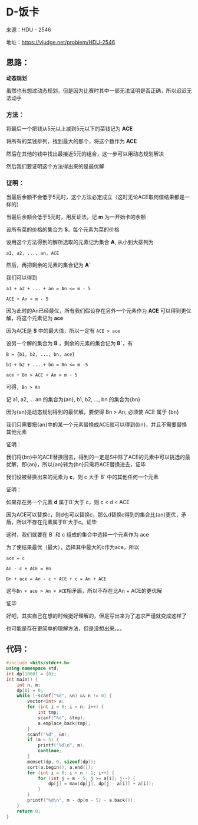 # D-饭卡

来源：HDU - 2546

地址：https://vjudge.net/problem/HDU-2546

## 思路：

**动态规划**

虽然也有想过动态规划，但是因为比赛时其中一部无法证明是否正确，所以迟迟无法动手

### 方法：

将最后一个把钱从5元以上减到5元以下的菜钱记为 **ACE**

将所有的菜钱排列，找到最大的那个，将这个数作为 **ACE**

然后在其他的钱中找出最接近5元的组合，这一步可以用动态规划解决

然后我们要证明这个方法得出来的是最优解

### 证明：

当最后余额不会低于5元时，这个方法必定成立（这时无论ACE取何值结果都是一样的）

当最后余额会低于5元时，用反证法，记 **m** 为一开始卡的余额

设所有菜的价格的集合为 **S**，每个元素为菜的价格

设用这个方法得到的解所选取的元素记为集合 **A**, 从小到大排列为

```
a1, a2, ..., an, ACE
```

然后，再把剩余的元素的集合记为 **A`**

我们可以得到

```
a1 + a2 + ... + an = An <= m - 5

ACE + An > m - 5
```

因为此时的An已经最优，所有我们假设存在另外一个元素作为 **ACE** 可以得到更优解，将这个元素记为 **ace**

因为ACE是 **S** 中的最大值，所以一定有 `ACE > ace`

设另一个解的集合为 **B** ，剩余的元素的集合记为 **B`**，有

```
B = {b1, b2, ..., bn, ace}

b1 + b2 + ... + bn = Bn <= m -5

ace + Bn > ACE + An > m - 5
```

可得，`Bn > An`

记 a1, a2, ... an 的集合为{an}, b1, b2, ..., bn 的集合为{bn}

因为{an}是动态规划得到的最优解，要使得 Bn > An, 必须使 ACE 属于 {bn}

我们只需要把{an}中的某一个元素替换成ACE就可以得到{bn}，并且不需要替换其他元素

证明：

我们将{bn}中的ACE替换回去，得到的一定是S中除了ACE的元素中可以挑选的最优解，即{an}，所以{an}转为{bn}只需将ACE替换进去，证毕

我们设被替换出来的元素为 **c**，则 c 大于 B` 中的其他任何一个元素

证明：

如果存在另一个元素 **d** 属于B`大于 c，则 c < d < ACE

因为ACE可以替换c，则d也可以替换c，那么d替换c得到的集合比{an}更优，矛盾，所以不存在元素属于B`大于c。证毕

这时，我们就要在 B` 和 c 组成的集合中选择一个元素作为 ace

为了使结果最优（最大），选择其中最大的c作为ace，所以

```
ace = c

An - c + ACE = Bn

Bn + ace = An - c + ACE + c = An + ACE
```

这与`Bn + ace > An + ACE`相矛盾，所以不存在比An + ACE的更优解

证毕

好吧，其实自己在想的时候挺好理解的，但是写出来为了追求严谨就变成这样了

也可能是存在更简单的理解方法，但是没想出来。。。

## 代码：

```cpp
#include <bits/stdc++.h>
using namespace std;
int dp[1000] = {0};
int main() {
    int n, m;
    dp[0] = 0;
    while (~scanf("%d", &n) && n != 0) {
        vector<int> a;
        for (int i = 0; i < n; i++) {
            int tmp;
            scanf("%d", &tmp);
            a.emplace_back(tmp);
        }
        scanf("%d", &m);
        if (m < 5) {
            printf("%d\n", m);
            continue;
        }
        memset(dp, 0, sizeof(dp));
        sort(a.begin(), a.end());
        for (int i = 0; i < n - 1; i++) {
            for (int j = m - 5; j >= a[i]; j--) {
                dp[j] = max(dp[j], dp[j - a[i]] + a[i]);
            }
        }
        printf("%d\n", m - dp[m - 5] - a.back());
    }
    return 0;
}
```

